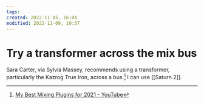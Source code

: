 ```yaml
---
tags: 
created: 2022-11-05, 16:04
modified: 2022-11-09, 10:57
---
```


# Try a transformer across the mix bus
Sara Carter, via Sylvia Massey, recommends using a transformer, particularly the Kazrog True Iron, across a bus.[^1] I can use [[Saturn 2]].

[^1]: [My Best Mixing Plugins for 2021 - YouTube](https://youtu.be/TldRXRrW5-Q)